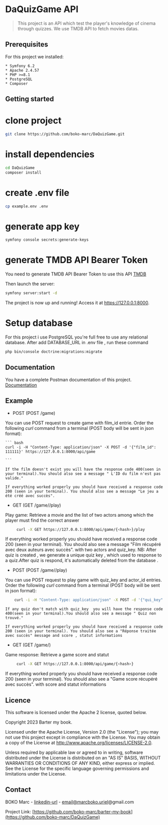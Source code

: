 
# DaQuizGame API 

>  This project is an API which test  the player's knowledge of cinema through quizzes. We use TMDB API to fetch movies datas. 


## Prerequisites

For this project we installed:

	* Symfony 6.2
	* Apache 2.4.57
	* PHP >=8.1
	* PostgreSQL  
	* Composer

## Getting started


# clone project
``` bash
git clone https://github.com/boko-marc/DaQuizGame.git

```
# install dependencies
```bash 
cd DaQuizGame
composer install
```
# create .env file 
``` bash
cp example.env .env
```
# generate app key
 ``` bash
 symfony console secrets:generate-keys

 ```
 # generate TMDB API Bearer Token
You need to generate TMDB API Bearer Token to use this API  [TMDB](https://developer.themoviedb.org/v4/docs/authentication-user) 

Then launch the server:
``` bash
symfony server:start -d  

```

The  project is now up and running! Access it at  https://127.0.0.1:8000.
# Setup database
For this project i use PostgreSQL you're full free to use any relational database.
After add DATABASE_URL in .env file , run these command

```bash
php bin/console doctrine:migrations:migrate

```

## Documentation
You have a complete Postman documentation of this project.
[Documentation](https://documenter.getpostman.com/view/18525738/2s9YJW4R1p)


## Example

* POST (POST /game)

You can use POST request to create game  with film_id entrie. Order the  following _curl_ command from a terminal (POST  body will be sent in json format):

    ``` bash  
    curl -i -H "Content-Type: application/json" -X POST -d '{"film_id": 111111}' https://127.0.0.1:8000/api/game
   
    ```

    If the film doesn't exist you will have the response code 400(seen in your terminal).You should also see a message " L'ID du film n'est pas valide."

    If everything worked properly you should have received a response code 200 (seen in your terminal). You should also see a message "Le jeu a été créé avec succès". 


* GET (GET /game/<hash>/play)

Play game: Retrieve a movie and the list of two actors among which the player must find the correct answer 

```bash
     curl -X GET https://127.0.0.1:8000/api/game/{<hash>}/play
```     
 If everything worked properly you should have received a response code 200 (seen in your terminal). You should also see a message "Film récupéré avec deux auteurs avec succès". with two actors and quiz_key. 
 NB: After quiz is created , we generate a unique quiz key , which used to response to a quiz.After quiz is respond, it's automatically deleted from the database .

* POST (POST /game/<hash>/play)

You can use POST request to play game  with quiz_key and actor_id entries. Order the  following _curl_ command from a terminal (POST  body will be sent in json format):
 
``` bash
    curl -i -H "Content-Type: application/json" -X POST -d '{"qui_key": "1AZ5", "actor_id" : 1234566}' https://127.0.0.1:8000/api/game/<hash>/play

```
    If any quiz don't match with quiz_key  you will have the response code 400(seen in your terminal).You should also see a message " Quiz non trouvé." 

    If everything worked properly you should have received a response code 200 (seen in your terminal). You should also see a "Réponse traitée avec succès" message and score , statut informations

* GET (GET /game/<hash>)

 Game response: Retrieve a game score and statut 
```bash
     curl -X GET https://127.0.0.1:8000/api/game/{<hash>}
```     
 If everything worked properly you should have received a response code 200 (seen in your terminal). You should also see a "Game score récupéré avec succès". with score and statut informations 


## Licence

This software is licensed under the Apache 2 license, quoted below.

Copyright 2023 Barter my book.

Licensed under the Apache License, Version 2.0 (the "License"); you may not use this project except in compliance with the License. You may obtain a copy of the License at http://www.apache.org/licenses/LICENSE-2.0.

Unless required by applicable law or agreed to in writing, software distributed under the License is distributed on an "AS IS" BASIS, WITHOUT WARRANTIES OR CONDITIONS OF ANY KIND, either express or implied. See the License for the specific language governing permissions and limitations under the License.


<!-- CONTACT -->
## Contact

BOKO Marc - [linkedin-url](https://www.linkedin.com/in/marc-uriel-zinsou-boko/) - email@marcboko.uriel@gmail.com

Project Link: [https://github.com/boko-marc/barter-my-book](https://github.com/boko-marc/DaQuizGame) 